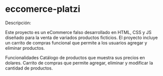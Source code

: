 # eccomerce-platzi

Descripción:

Este proyecto es un eCommerce falso desarrollado en HTML, CSS y JS diseñado para la venta de variados productos ficticios. El proyecto incluye un carrito de compras funcional que permite a los usuarios agregar y eliminar productos.

Funcionalidades
Catálogo de productos que muestra sus precios en dolares.
Carrito de compras que permite agregar, eliminar y modificar la cantidad de productos.

